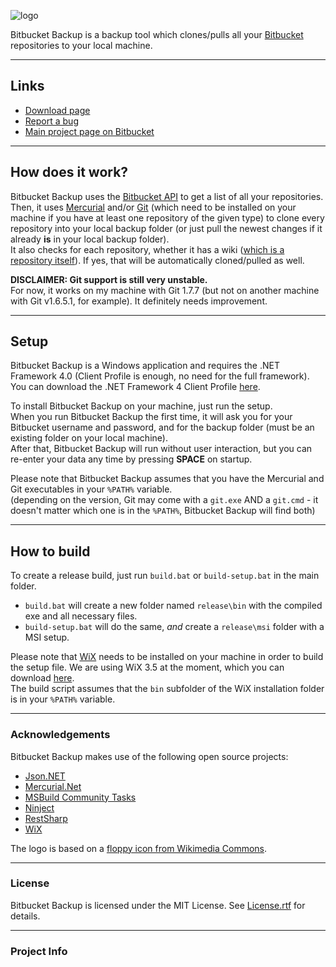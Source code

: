 ![logo](https://bitbucket.org/christianspecht/bitbucket-backup/raw/tip/img/logo128x128.png)

Bitbucket Backup is a backup tool which clones/pulls all your [Bitbucket](https://bitbucket.org/) repositories to your local machine.

---

## Links

- [Download page](https://bitbucket.org/christianspecht/bitbucket-backup/downloads)
- [Report a bug](https://bitbucket.org/christianspecht/bitbucket-backup/issues/new)
- [Main project page on Bitbucket](https://bitbucket.org/christianspecht/bitbucket-backup)

---

## How does it work?

Bitbucket Backup uses the [Bitbucket API](https://api.bitbucket.org/) to get a list of all your repositories.  
Then, it uses [Mercurial](http://mercurial.selenic.com/) and/or [Git](http://git-scm.com/) (which need to be installed on your machine if you have at least one repository of the given type) to clone every repository into your local backup folder (or just pull the newest changes if it already **is** in your local backup folder).  
It also checks for each repository, whether it has a wiki ([which is a repository itself](http://confluence.atlassian.com/display/BITBUCKET/Using+a+bitbucket+Wiki)). If yes, that will be automatically cloned/pulled as well.

**DISCLAIMER: Git support is still very unstable.**  
For now, it works on my machine with Git 1.7.7 (but not on another machine with Git v1.6.5.1, for example). It definitely needs improvement.

---

## Setup

Bitbucket Backup is a Windows application and requires the .NET Framework 4.0 (Client Profile is enough, no need for the full framework).  
You can download the .NET Framework 4 Client Profile [here](http://www.microsoft.com/en-us/download/details.aspx?id=17113).

To install Bitbucket Backup on your machine, just run the setup.  
When you run Bitbucket Backup the first time, it will ask you for your Bitbucket username and password, and for the backup folder (must be an existing folder on your local machine).  
After that, Bitbucket Backup will run without user interaction, but you can re-enter your data any time by pressing **SPACE** on startup.

Please note that Bitbucket Backup assumes that you have the Mercurial and Git executables in your `%PATH%` variable.  
(depending on the version, Git may come with a `git.exe` AND a `git.cmd` - it doesn't matter which one is in the `%PATH%`, Bitbucket Backup will find both)

---

## How to build

To create a release build, just run `build.bat` or `build-setup.bat` in the main folder.  

 - `build.bat` will create a new folder named `release\bin` with the compiled exe and all necessary files.
 - `build-setup.bat` will do the same, *and* create a `release\msi` folder with a MSI setup.  

Please note that [WiX](http://wixtoolset.org/) needs to be installed on your machine in order to build the setup file. We are using WiX 3.5 at the moment, which you can download [here](http://wix.codeplex.com/releases/view/60102).  
The build script assumes that the `bin` subfolder of the WiX installation folder is in your `%PATH%` variable.

---

### Acknowledgements

Bitbucket Backup makes use of the following open source projects:

 - [Json.NET](http://json.codeplex.com/)
 - [Mercurial.Net](http://mercurialnet.codeplex.com/)
 - [MSBuild Community Tasks](https://github.com/loresoft/msbuildtasks)
 - [Ninject](http://ninject.org/)
 - [RestSharp](http://restsharp.org/)
 - [WiX](http://wixtoolset.org/)

 The logo is based on a [floppy icon from Wikimedia Commons](http://commons.wikimedia.org/wiki/File%3aMedia-floppy.svg).

---

### License

Bitbucket Backup is licensed under the MIT License. See [License.rtf](https://bitbucket.org/christianspecht/bitbucket-backup/raw/tip/License.rtf) for details.

---

### Project Info

<script type="text/javascript" src="http://www.ohloh.net/p/585509/widgets/project_basic_stats.js"></script> <script type="text/javascript" src="http://www.ohloh.net/p/585509/widgets/project_languages.js"></script>